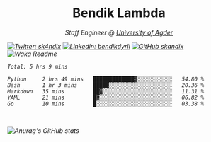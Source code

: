 <h1 align="center"> Bendik Lambda </h1>
<p align="center"><em>Staff Engineer @ <a href="http://www.uia.no">University of Agder</a></p>



[![Twitter: sk4ndix](https://img.shields.io/twitter/follow/sk4ndix?style=social)](https://twitter.com/sk4ndix)
[![Linkedin: bendikdyrli](https://img.shields.io/badge/-bendikdyrli-blue?style=flat-square&logo=Linkedin&logoColor=white&link=https://www.linkedin.com/in/bendikdyrli/)](https://www.linkedin.com/in/bendikdyrli/)
[![GitHub skandix](https://img.shields.io/github/followers/skandix?label=follow&style=social)](https://github.com/skandix)
![Waka Readme](https://github.com/skandix/skandix/workflows/Waka%20Readme/badge.svg)


<!--START_SECTION:waka-->
```text
Total: 5 hrs 9 mins

Python     2 hrs 49 mins   █████████████▓░░░░░░░░░░░   54.80 % 
Bash       1 hr 3 mins     █████░░░░░░░░░░░░░░░░░░░░   20.36 % 
Markdown   35 mins         ██▓░░░░░░░░░░░░░░░░░░░░░░   11.31 % 
YAML       21 mins         █▓░░░░░░░░░░░░░░░░░░░░░░░   06.82 % 
Go         10 mins         █░░░░░░░░░░░░░░░░░░░░░░░░   03.38 % 
```
<!--END_SECTION:waka-->

  <br>
  
![Anurag's GitHub stats](https://github-readme-stats.vercel.app/api?username=skandix&show_icons=true&theme=tokyonight)


